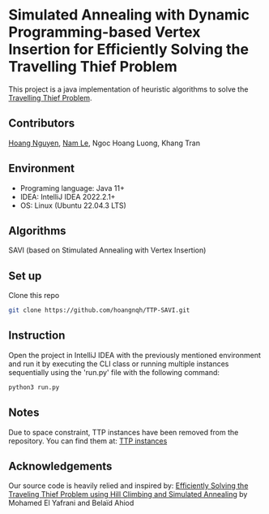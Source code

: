 # Simulated Annealing with Dynamic Programming-based Vertex Insertion for Efficiently Solving the Travelling Thief Problem
This project is a java implementation of heuristic algorithms to solve
the [Travelling Thief Problem](http://cs.adelaide.edu.au/~optlog/research/combinatorial.php).

## Contributors
[Hoang Nguyen](https://github.com/hoangnqh), [Nam Le](https://github.com/maphum), Ngoc Hoang Luong, Khang Tran

## Environment
- Programing language: Java 11+
- IDEA: IntelliJ IDEA 2022.2.1+
- OS: Linux (Ubuntu 22.04.3 LTS)

## Algorithms
SAVI (based on Stimulated Annealing with Vertex Insertion)

## Set up
Clone this repo
```bash
git clone https://github.com/hoangnqh/TTP-SAVI.git
```

## Instruction
Open the project in IntelliJ IDEA with the previously mentioned environment and run it by executing the CLI class or running multiple instances sequentially using the 'run.py' file with the following command:
```bash
python3 run.py
```

## Notes
Due to space constraint, TTP instances have been removed from the repository. You can find them at: [TTP instances](http://cs.adelaide.edu.au/~optlog/CEC2014COMP_InstancesNew/)

## Acknowledgements
Our source code is heavily relied and inspired by: [Efficiently Solving the Traveling Thief Problem using Hill Climbing and Simulated Annealing](https://github.com/yafrani/ttplab) by Mohamed El Yafrani and Belaïd Ahiod